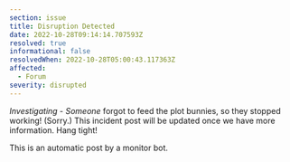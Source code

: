 ```yaml
---
section: issue
title: Disruption Detected
date: 2022-10-28T09:14:14.707593Z
resolved: true
informational: false
resolvedWhen: 2022-10-28T05:00:43.117363Z
affected:
  - Forum
severity: disrupted
---
```

*Investigating* - _Someone_ forgot to feed the plot bunnies, so they stopped working! (Sorry.) This incident post will be updated once we have more information. Hang tight!

This is an automatic post by a monitor bot.
        